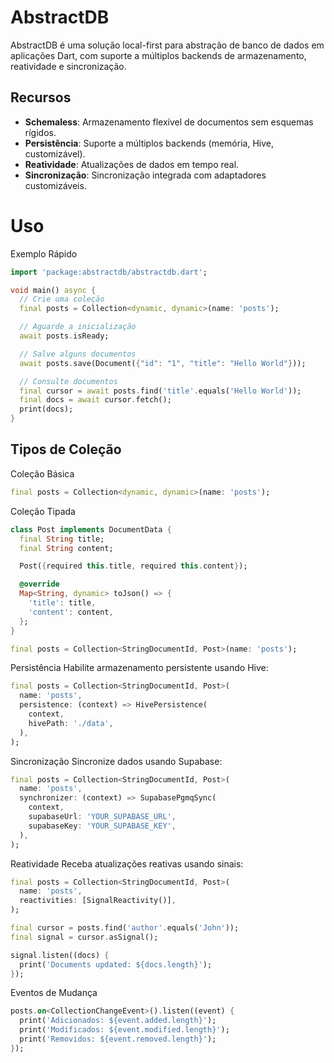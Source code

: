 # AbstractDB

AbstractDB é uma solução local-first para abstração de banco de dados em aplicações Dart, com suporte a múltiplos backends de armazenamento, reatividade e sincronização.

## Recursos

- **Schemaless**: Armazenamento flexível de documentos sem esquemas rígidos.
- **Persistência**: Suporte a múltiplos backends (memória, Hive, customizável).
- **Reatividade**: Atualizações de dados em tempo real.
- **Sincronização**: Sincronização integrada com adaptadores customizáveis.

# Uso

Exemplo Rápido

```dart
import 'package:abstractdb/abstractdb.dart';

void main() async {
  // Crie uma coleção
  final posts = Collection<dynamic, dynamic>(name: 'posts');

  // Aguarde a inicialização
  await posts.isReady;

  // Salve alguns documentos
  await posts.save(Document({"id": "1", "title": "Hello World"}));

  // Consulte documentos
  final cursor = await posts.find('title'.equals('Hello World'));
  final docs = await cursor.fetch();
  print(docs);
}
```

## Tipos de Coleção
Coleção Básica
```dart
final posts = Collection<dynamic, dynamic>(name: 'posts');
```

Coleção Tipada
```dart
class Post implements DocumentData {
  final String title;
  final String content;

  Post({required this.title, required this.content});

  @override
  Map<String, dynamic> toJson() => {
    'title': title,
    'content': content,
  };
}

final posts = Collection<StringDocumentId, Post>(name: 'posts');
```

Persistência
Habilite armazenamento persistente usando Hive:
```dart
final posts = Collection<StringDocumentId, Post>(
  name: 'posts',
  persistence: (context) => HivePersistence(
    context,
    hivePath: './data',
  ),
);
```

Sincronização
Sincronize dados usando Supabase:
```dart
final posts = Collection<StringDocumentId, Post>(
  name: 'posts',
  synchronizer: (context) => SupabasePgmqSync(
    context,
    supabaseUrl: 'YOUR_SUPABASE_URL',
    supabaseKey: 'YOUR_SUPABASE_KEY',
  ),
);
```

Reatividade
Receba atualizações reativas usando sinais:
```dart
final posts = Collection<StringDocumentId, Post>(
  name: 'posts',
  reactivities: [SignalReactivity()],
);

final cursor = posts.find('author'.equals('John'));
final signal = cursor.asSignal();

signal.listen((docs) {
  print('Documents updated: ${docs.length}');
});
```

Eventos de Mudança
```dart
posts.on<CollectionChangeEvent>().listen((event) {
  print('Adicionados: ${event.added.length}');
  print('Modificados: ${event.modified.length}');
  print('Removidos: ${event.removed.length}');
});
```